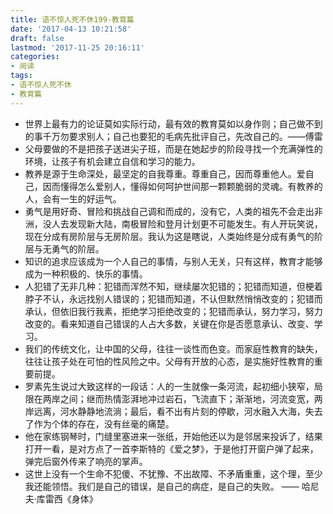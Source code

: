 ```yaml
---
title: 语不惊人死不休199-教育篇
date: '2017-04-13 10:21:58'
draft: false
lastmod: '2017-11-25 20:16:11'
categories:
- 阅读
tags:
- 语不惊人死不休
- 教育篇
---
```


- 世界上最有力的论证莫如实际行动，最有效的教育莫如以身作则；自己做不到的事千万勿要求别人；自己也要犯的毛病先批评自己，先改自己的。——傅雷
- 父母要做的不是把孩子送进尖子班，而是在她起步的阶段寻找一个充满弹性的环境，让孩子有机会建立自信和学习的能力。
- 教养是源于生命深处，最坚定的自我尊重。尊重自己，因而尊重他人。爱自己，因而懂得怎么爱别人，懂得如何呵护世间那一颗颗脆弱的灵魂。有教养的人，会有一生的好运气。
- 勇气是用好奇、冒险和挑战自己调和而成的，没有它，人类的祖先不会走出非洲，没人去发现新大陆，南极冒险和登月计划更不可能发生。有人开玩笑说，现在分成有房阶层与无房阶层。我认为这是瞎说，人类始终是分成有勇气的阶层与无勇气的阶层。
- 知识的追求应该成为一个人自己的事情，与别人无关，只有这样，教育才能够成为一种积极的、快乐的事情。
- 人犯错了无非几种：犯错而浑然不知，继续屡次犯错的；犯错而知道，但梗着脖子不认，永远找别人错误的；犯错而知道，不认但默然悄悄改变的；犯错而承认，但依旧我行我素，拒绝学习拒绝改变的；犯错而承认，努力学习，努力改变的。看来知道自己错误的人占大多数，关键在你是否愿意承认、改变、学习。
- 我们的传统文化，让中国的父母，往往一谈性而色变。而家庭性教育的缺失，往往让孩子处在可怕的性风险之中。父母有开放的心态，是实施好性教育的重要前提。
- 罗素先生说过大致这样的一段话：人的一生就像一条河流，起初细小狭窄，局限在两岸之间；继而热情澎湃地冲过岩石，飞流直下；渐渐地，河流变宽，两岸远离，河水静静地流淌；最后，看不出有片刻的停歇，河水融入大海，失去了作为个体的存在，没有丝毫的痛楚。
- 他在家练钢琴时，门缝里塞进来一张纸，开始他还以为是邻居来投诉了，结果打开一看，是对方点了一首李斯特的《爱之梦》，于是他打开窗户弹了起来，弹完后窗外传来了响亮的掌声。
- 这世上没有一个生命不犯傻、不犹豫、不出故障、不矛盾重重，这个理，至少我还能领悟。我们是自己的错误，是自己的病症，是自己的失败。 —— 哈尼夫·库雷西《身体》